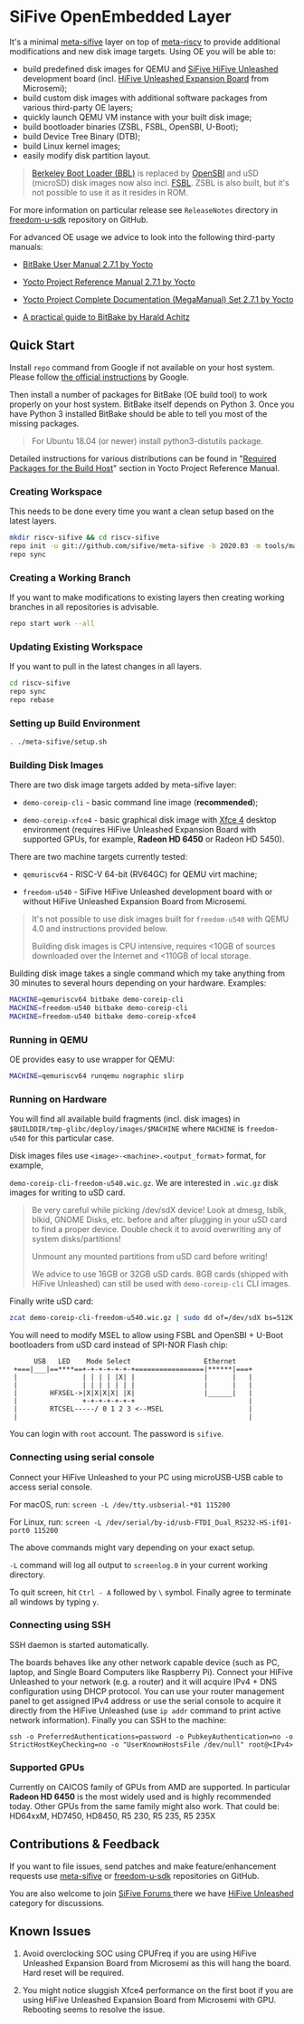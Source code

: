 # SiFive OpenEmbedded Layer

It's a minimal [meta-sifive](https://github.com/sifive/meta-sifive) layer on top of [meta-riscv](https://github.com/riscv/meta-riscv) to provide additional modifications and new disk image targets. Using OE you will be able to:

- build predefined disk images for QEMU and [SiFive HiFive Unleashed](https://www.sifive.com/boards/hifive-unleashed) development board (incl. [HiFive Unleashed Expansion Board](https://www.crowdsupply.com/microsemi/hifive-unleashed-expansion-board) from Microsemi);
- build custom disk images with additional software packages from various third-party OE layers;
- quickly launch QEMU VM instance with your built disk image;
- build bootloader binaries (ZSBL, FSBL, OpenSBI, U-Boot);
- build Device Tree Binary (DTB);
- build Linux kernel images;
- easily modify disk partition layout.

> [Berkeley Boot Loader (BBL)](https://github.com/riscv/riscv-pk) is replaced by [OpenSBI](https://github.com/riscv/opensbi) and uSD (microSD) disk images now also incl. [FSBL](https://github.com/sifive/freedom-u540-c000-bootloader). ZSBL is also built, but it's not possible to use it as it resides in ROM.

For more information on particular release see `ReleaseNotes` directory in [freedom-u-sdk](https://github.com/sifive/freedom-u-sdk) repository on GitHub.

For advanced OE usage we advice to look into the following third-party manuals:

- [BitBake User Manual 2.7.1 by Yocto](https://www.yoctoproject.org/docs/2.7.1/bitbake-user-manual/bitbake-user-manual.html)

- [Yocto Project Reference Manual 2.7.1 by Yocto](https://www.yoctoproject.org/docs/2.7.1/ref-manual/ref-manual.html)

- [Yocto Project Complete Documentation \(MegaManual\) Set 2.7.1 by Yocto](https://www.yoctoproject.org/docs/2.7.1/mega-manual/mega-manual.html)

- [A practical guide to BitBake by Harald Achitz](https://a4z.bitbucket.io/docs/BitBake/guide.html)

## Quick Start

Install `repo` command from Google if not available on your host system. Please follow [the official instructions](https://source.android.com/setup/downloading#installing-repo) by Google.

Then install a number of packages for BitBake (OE build tool) to work properly on your host system. BitBake itself depends on Python 3. Once you have Python 3 installed BitBake should be able to tell you most of the missing packages.

> For Ubuntu 18.04 (or newer) install python3-distutils package.

Detailed instructions for various distributions can be found in "[Required Packages for the Build Host](https://www.yoctoproject.org/docs/2.7.1/ref-manual/ref-manual.html#required-packages-for-the-build-host)" section in Yocto Project Reference Manual.

### Creating Workspace

This needs to be done every time you want a clean setup based on the latest layers.

```bash
mkdir riscv-sifive && cd riscv-sifive
repo init -u git://github.com/sifive/meta-sifive -b 2020.03 -m tools/manifests/sifive.xml
repo sync
```

### Creating a Working Branch

If you want to make modifications to existing layers then creating working branches in all repositories is advisable.

```bash
repo start work --all
```

### Updating Existing Workspace

If you want to pull in the latest changes in all layers.

```bash
cd riscv-sifive
repo sync
repo rebase
```

### Setting up Build Environment

```bash
. ./meta-sifive/setup.sh
```

### Building Disk Images

There are two disk image targets added by meta-sifive layer:

- `demo-coreip-cli` - basic command line image (**recommended**);

- `demo-coreip-xfce4` - basic graphical disk image with [Xfce 4](https://www.xfce.org/) desktop environment (requires HiFive Unleashed Expansion Board with supported GPUs, for example, **Radeon HD 6450** or Radeon HD 5450).

There are two machine targets currently tested:

- `qemuriscv64` - RISC-V 64-bit (RV64GC) for QEMU virt machine;

- `freedom-u540` - SiFive HiFive Unleashed development board with or without HiFive Unleashed Expansion Board from Microsemi.

> It's not possible to use disk images built for `freedom-u540` with QEMU 4.0 and instructions provided below.
> 
> Building disk images is CPU intensive, requires <10GB of sources downloaded over the Internet and <110GB of local storage.

Building disk image takes a single command which my take anything from 30 minutes to several hours depending on your hardware. Examples:

```bash
MACHINE=qemuriscv64 bitbake demo-coreip-cli
MACHINE=freedom-u540 bitbake demo-coreip-cli
MACHINE=freedom-u540 bitbake demo-coreip-xfce4
```

### Running in QEMU

OE provides easy to use wrapper for QEMU:

```bash
MACHINE=qemuriscv64 runqemu nographic slirp
```

### Running on Hardware

You will find all available build fragments (incl. disk images) in `$BUILDDIR/tmp-glibc/deploy/images/$MACHINE` where `MACHINE` is `freedom-u540` for this particular case.

Disk images files use `<image>-<machine>.<output_format>` format, for example,

`demo-coreip-cli-freedom-u540.wic.gz`. We are interested in `.wic.gz` disk images for writing to uSD card.

> Be very careful while picking /dev/sdX device! Look at dmesg, lsblk, blkid, GNOME Disks, etc. before and after plugging in your uSD card to find a proper device. Double check it to avoid overwriting any of system disks/partitions!
> 
> Unmount any mounted partitions from uSD card before writing!
> 
> We advice to use 16GB or 32GB uSD cards. 8GB cards (shipped with HiFive Unleashed) can still be used with `demo-coreip-cli` CLI images.

Finally write uSD card:

```bash
zcat demo-coreip-cli-freedom-u540.wic.gz | sudo dd of=/dev/sdX bs=512K iflag=fullblock oflag=direct conv=fsync status=progress
```

You will need to modify MSEL to allow using FSBL and OpenSBI + U-Boot bootloaders from uSD card instead of SPI-NOR Flash chip:

```
      USB   LED    Mode Select                  Ethernet
 +===|___|==****==+-+-+-+-+-+-+=================|******|===+
 |                | | | | |X| |                 |      |   |
 |                | | | | | | |                 |      |   |
 |        HFXSEL->|X|X|X|X| |X|                 |______|   |
 |                +-+-+-+-+-+-+                            |
 |        RTCSEL-----/ 0 1 2 3 <--MSEL                     |
 |                                                         |
```

You can login with `root` account. The password is `sifive`.

### Connecting using serial console

Connect your HiFive Unleashed to your PC using microUSB-USB cable to access serial console.

For macOS, run: `screen -L /dev/tty.usbserial-*01 115200`

For Linux, run: `screen -L /dev/serial/by-id/usb-FTDI_Dual_RS232-HS-if01-port0 115200`

The above commands might vary depending on your exact setup.

`-L` command will log all output to `screenlog.0` in your current working directory.

To quit screen, hit `Ctrl - A` followed by `\` symbol. Finally agree to terminate all windows by typing `y`.

### Connecting using SSH

SSH daemon is started automatically.

The boards behaves like any other network capable device (such as PC, laptop, and Single Board Computers like Raspberry Pi). Connect your HiFive Unleashed to your network (e.g. a router) and it will acquire IPv4 + DNS configuration using DHCP protocol. You can use your router management panel to get assigned IPv4 address or use the serial console to acquire it directly from the HiFive Unleashed (use `ip addr` command to print active network information). Finally you can SSH to the machine:

```
ssh -o PreferredAuthentications=password -o PubkeyAuthentication=no -o StrictHostKeyChecking=no -o "UserKnownHostsFile /dev/null" root@<IPv4>
```

### Supported GPUs

Currently on CAICOS family of GPUs from AMD are supported. In particular **Radeon HD 6450** is the most widely used and is highly recommended today. Other GPUs from the same family might also work. That could be: HD64xxM, HD7450, HD8450, R5 230, R5 235, R5 235X

## Contributions & Feedback

If you want to file issues, send patches and make feature/enhancement requests use [meta-sifive](https://github.com/sifive/meta-sifive) or [freedom-u-sdk](https://github.com/sifive/freedom-u-sdk) repositories on GitHub.

You are also welcome to join [SiFive Forums ](https://forums.sifive.com/) there we have [HiFive Unleashed](https://forums.sifive.com/c/hifive-unleashed) category for discussions.

## Known Issues

1. Avoid overclocking SOC using CPUFreq if you are using HiFive Unleashed Expansion Board from Microsemi as this will hang the board. Hard reset will be required.

2. You might notice sluggish Xfce4 performance on the first boot if you are using HiFive Unleashed Expansion Board from Microsemi with GPU. Rebooting seems to resolve the issue.
